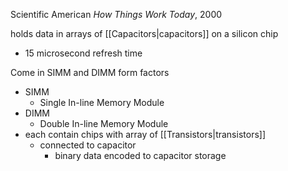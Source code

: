 Scientific American *How Things Work Today*, 2000

holds data in arrays of [[Capacitors|capacitors]] on a silicon chip

- 15 microsecond refresh time

Come in SIMM and DIMM form factors

- SIMM 
	- Single In-line Memory Module
- DIMM
	- Double In-line Memory Module
- each contain chips with array of [[Transistors|transistors]]
	- connected to capacitor
		- binary data encoded to capacitor storage
